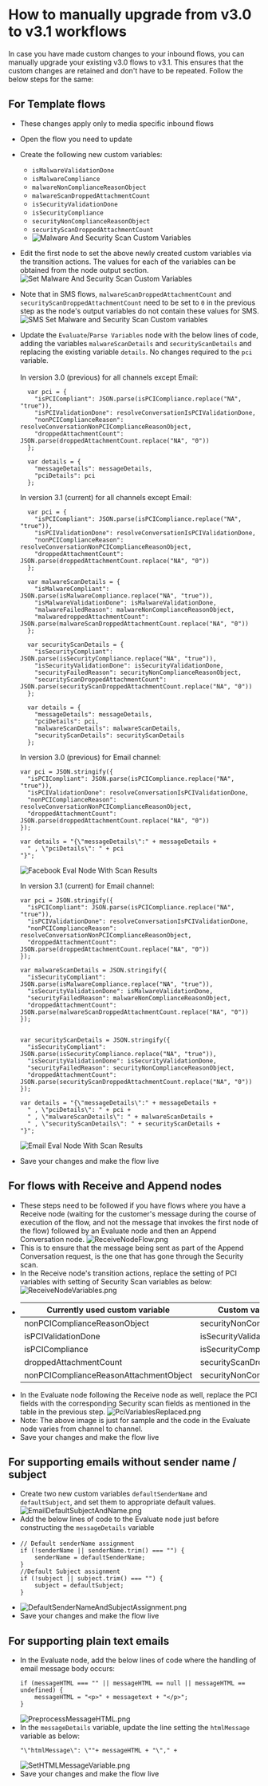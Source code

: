 
# How to manually upgrade from v3.0 to v3.1 workflows

In case you have made custom changes to your inbound flows, you can manually upgrade your existing v3.0 flows to v3.1. This ensures that the custom changes are retained and don't have to be repeated. Follow the below steps for the same:

## For Template flows
- These changes apply only to media specific inbound flows
- Open the flow you need to update
- Create the following new custom variables:
    - `isMalwareValidationDone`
    - `isMalwareCompliance`
    - `malwareNonComplianceReasonObject`
    - `malwareScanDroppedAttachmentCount`
    - `isSecurityValidationDone`
    - `isSecurityCompliance`
    - `securityNonComplianceReasonObject`
    - `securityScanDroppedAttachmentCount`
    - ![Malware And Security Scan Custom Variables](v3.1/images/MalwareAndSecurityScanCustomVariables.png)
- Edit the first node to set the above newly created custom variables via the transition actions. The values for each of the variables can be obtained from the node output section.
  ![Set Malware And Security Scan Custom Variables](v3.1/images/SetMalwareAndSecurityScanCustomVariables.png)
- Note that in SMS flows, `malwareScanDroppedAttachmentCount` and `securityScanDroppedAttachmentCount` need to be set to `0` in the previous step as the node's output variables do not contain these values for SMS.
  ![SMS Set Malware and Security Scan Custom variables](v3.1/images/SMSSetCustomVariables.png)
- Update the `Evaluate`/`Parse Variables` node with the below lines of code, adding the variables `malwareScanDetails` and `securityScanDetails` and replacing the existing variable `details`. No changes required to the `pci` variable.<br>
  <br>
  In version 3.0 (previous) for all channels except Email:
  ```
    var pci = {
      "isPCICompliant": JSON.parse(isPCICompliance.replace("NA", "true")),
      "isPCIValidationDone": resolveConversationIsPCIValidationDone,
      "nonPCIComplianceReason": resolveConversationNonPCIComplianceReasonObject,
      "droppedAttachmentCount": JSON.parse(droppedAttachmentCount.replace("NA", "0"))
    };
  
    var details = {
      "messageDetails": messageDetails,
      "pciDetails": pci
    };
  ```

  In version 3.1 (current) for all channels except Email:
  ```
    var pci = {
      "isPCICompliant": JSON.parse(isPCICompliance.replace("NA", "true")),
      "isPCIValidationDone": resolveConversationIsPCIValidationDone,
      "nonPCIComplianceReason": resolveConversationNonPCIComplianceReasonObject,
      "droppedAttachmentCount": JSON.parse(droppedAttachmentCount.replace("NA", "0"))
    };
  
    var malwareScanDetails = {
      "isMalwareCompliant": JSON.parse(isMalwareCompliance.replace("NA", "true")),
      "isMalwareValidationDone": isMalwareValidationDone,
      "malwareFailedReason": malwareNonComplianceReasonObject,
      "malwaredroppedAttachmentCount": JSON.parse(malwareScanDroppedAttachmentCount.replace("NA", "0"))
    };
  
    var securityScanDetails = {
      "isSecurityCompliant": JSON.parse(isSecurityCompliance.replace("NA", "true")),
      "isSecurityValidationDone": isSecurityValidationDone,
      "securityFailedReason": securityNonComplianceReasonObject,
      "securityScanDroppedAttachmentCount": JSON.parse(securityScanDroppedAttachmentCount.replace("NA", "0"))
    };
  
    var details = {
      "messageDetails": messageDetails,
      "pciDetails": pci,
      "malwareScanDetails": malwareScanDetails,
      "securityScanDetails": securityScanDetails
    };
  ```

  In version 3.0 (previous) for Email channel:
  ```
  var pci = JSON.stringify({
    "isPCICompliant": JSON.parse(isPCICompliance.replace("NA", "true")),
    "isPCIValidationDone": resolveConversationIsPCIValidationDone,
    "nonPCIComplianceReason": resolveConversationNonPCIComplianceReasonObject,
    "droppedAttachmentCount": JSON.parse(droppedAttachmentCount.replace("NA", "0"))
  });
  
  var details = "{\"messageDetails\":" + messageDetails +
    " , \"pciDetails\": " + pci 
  "}";
  ```
  ![Facebook Eval Node With Scan Results](v3.1/images/FacebookEvalNodeWithScanResults.png)

  In version 3.1 (current) for Email channel:
  ```
  var pci = JSON.stringify({
    "isPCICompliant": JSON.parse(isPCICompliance.replace("NA", "true")),
    "isPCIValidationDone": resolveConversationIsPCIValidationDone,
    "nonPCIComplianceReason": resolveConversationNonPCIComplianceReasonObject,
    "droppedAttachmentCount": JSON.parse(droppedAttachmentCount.replace("NA", "0"))
  });
  
  var malwareScanDetails = JSON.stringify({
    "isSecurityCompliant": JSON.parse(isMalwareCompliance.replace("NA", "true")),
    "isSecurityValidationDone": isMalwareValidationDone,
    "securityFailedReason": malwareNonComplianceReasonObject,
    "droppedAttachmentCount": JSON.parse(malwareScanDroppedAttachmentCount.replace("NA", "0"))
  });
  
  
  var securityScanDetails = JSON.stringify({
    "isSecurityCompliant": JSON.parse(isSecurityCompliance.replace("NA", "true")),
    "isSecurityValidationDone": isSecurityValidationDone,
    "securityFailedReason": securityNonComplianceReasonObject,
    "droppedAttachmentCount": JSON.parse(securityScanDroppedAttachmentCount.replace("NA", "0"))
  });
  
  var details = "{\"messageDetails\":" + messageDetails +
    " , \"pciDetails\": " + pci +
    " , \"malwareScanDetails\": " + malwareScanDetails +
    " , \"securityScanDetails\": " + securityScanDetails +
  "}";  
  ```
  ![Email Eval Node With Scan Results](v3.1/images/EmailEvalNodeWithScanResults.png)

- Save your changes and make the flow live

## For flows with Receive and Append nodes
- These steps need to be followed if you have flows where you have a Receive node (waiting for the customer's message during the course of execution of the flow, and not the message that invokes the first node of the flow) followed by an Evaluate node and then an Append Conversation node.
  ![ReceiveNodeFlow.png](v3.1/images/ReceiveNodeFlow.png)
- This is to ensure that the message being sent as part of the Append Conversation request, is the one that has gone through the Security scan.
- In the Receive node's transition actions, replace the setting of PCI variables with setting of Security Scan variables as below:
  ![ReceiveNodeVariables.png](v3.1/images/ReceiveNodeVariables.png)
- | Currently used custom variable         | Custom variable to be used in its place     |
  | -------------------------------------- | ------------------------------------------- |
  | nonPCIComplianceReasonObject           | securityNonComplianceReasonObject           |
  | isPCIValidationDone                    | isSecurityValidationDone                    |
  | isPCICompliance                        | isSecurityCompliance                        |
  | droppedAttachmentCount                 | securityScanDroppedAttachmentCount          |
  | nonPCIComplianceReasonAttachmentObject | securityNonComplianceReasonAttachmentObject |
- In the Evaluate node following the Receive node as well, replace the PCI fields with the corresponding Security scan fields as mentioned in the table in the previous step.
  ![PciVariablesReplaced.png](v3.1/images/PciVariablesReplaced.png)
- Note: The above image is just for sample and the code in the Evaluate node varies from channel to channel.  
- Save your changes and make the flow live

## For supporting emails without sender name / subject 
- Create two new custom variables ```defaultSenderName``` and ```defaultSubject```, and set them to appropriate default values.
  ![EmailDefaultSubjectAndName.png](v3.1/images/EmailDefaultSubjectAndName.png)
- Add the below lines of code to the Evaluate node just before constructing the ```messageDetails``` variable
- ```
  // Default senderName assignment
  if (!senderName || senderName.trim() === "") {
      senderName = defaultSenderName;
  }
  //Default Subject assignment
  if (!subject || subject.trim() === "") {
      subject = defaultSubject;
  }
  ```
- ![DefaultSenderNameAndSubjectAssignment.png](v3.1/images/DefaultSenderNameAndSubjectAssignment.png)
- Save your changes and make the flow live


## For supporting plain text emails
- In the Evaluate node, add the below lines of code where the handling of email message body occurs:
  ```
  if (messageHTML === "" || messageHTML == null || messageHTML == undefined) {
      messageHTML = "<p>" + messagetext + "</p>";
  }
  ```
  ![PreprocessMessageHTML.png](v3.1/images/PreprocessMessageHTML.png)
- In the ```messageDetails``` variable, update the line setting the ```htmlMessage``` variable as below:
  ```
  "\"htmlMessage\": \""+ messageHTML + "\"," +
  ``` 
  ![SetHTMLMessageVariable.png](v3.1/images/SetHTMLMessageVariable.png)
- Save your changes and make the flow live
